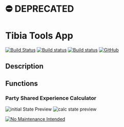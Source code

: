 # ⛔️ DEPRECATED
# Tibia Tools App
[![Build Status](https://travis-ci.org/MiCLeal/tibia-tools-app.svg?branch=master)](https://travis-ci.org/MiCLeal/tibia-tools-app)
[![Build status](https://ci.appveyor.com/api/projects/status/8rk9kr29iys04d0u?svg=true)](https://ci.appveyor.com/project/MiCLeal/tibia-gameplay-tools-app)
[![Build status](https://ci.appveyor.com/api/projects/status/8rk9kr29iys04d0u/branch/master?svg=true)](https://ci.appveyor.com/project/MiCLeal/tibia-gameplay-tools-app/branch/master)
[![GitHub](https://img.shields.io/github/license/mashape/apistatus.svg)](https://opensource.org/licenses/MIT)

## Description

## Functions

### Party Shared Experience Calculator


![initial State Preview](https://i.imgur.com/YKeHdbf.png) ![calc state preview](https://i.imgur.com/WEShfNT.png)

[![No Maintenance Intended](http://unmaintained.tech/badge.svg)](http://unmaintained.tech/)